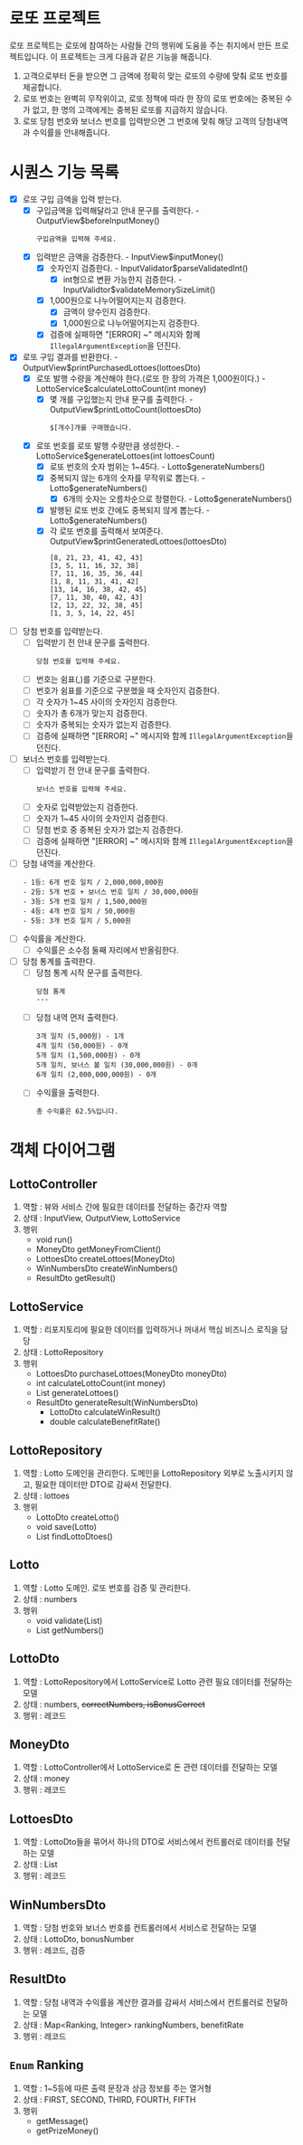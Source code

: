 # 로또 프로젝트
로또 프로젝트는 로또에 참여하는 사람들 간의 행위에 도움을 주는 취지에서 만든 프로젝트입니다.
이 프로젝트는 크게 다음과 같은 기능을 해줍니다.
1. 고객으로부터 돈을 받으면 그 금액에 정확히 맞는 로또의 수량에 맞춰 로또 번호를 제공합니다.
2. 로또 번호는 완벽히 무작위이고, 로또 정책에 따라 한 장의 로또 번호에는 중복된 수가 없고, 한 명의 고객에게는 중복된 로또를 지급하지 않습니다.
3. 로또 당첨 번호와 보너스 번호를 입력받으면 그 번호에 맞춰 해당 고객의 당첨내역과 수익률을 안내해줍니다.

# 시퀀스 기능 목록
- [x] 로또 구입 금액을 입력 받는다.
    - [x] 구입금액을 입력해달라고 안내 문구를 출력한다. - OutputView$beforeInputMoney()
      ```text
      구입금액을 입력해 주세요.
      ```
    - [x] 입력받은 금액을 검증한다. - InputView$inputMoney()
        - [x] 숫자인지 검증한다. - InputValidator$parseValidatedInt()
            - [x] int형으로 변환 가능한지 검증한다. - InputValidtor$validateMemorySizeLimit()
        - [x] 1,000원으로 나누어떨어지는지 검증한다.
            - [x] 금액이 양수인지 검증한다.
            - [x] 1,000원으로 나누어떨어지는지 검증한다.
        - [x] 검증에 실패하면 "[ERROR] ~" 메시지와 함께 `IllegalArgumentException`을 던진다.
- [x] 로또 구입 결과를 반환한다. - OutputView$printPurchasedLottoes(lottoesDto)
  - [x] 로또 발행 수량을 계산해야 한다.(로또 한 장의 가격은 1,000원이다.) - LottoService$calculateLottoCount(int money)
      - [x] 몇 개를 구입했는지 안내 문구를 출력한다. - OutputView$printLottoCount(lottoesDto)
        ```text
        $[개수]개를 구매했습니다.
        ```
  - [x] 로또 번호를 로또 발행 수량만큼 생성한다. - LottoService$generateLottoes(int lottoesCount)
      - [x] 로또 번호의 숫자 범위는 1~45다. - Lotto$generateNumbers()
      - [x] 중복되지 않는 6개의 숫자를 무작위로 뽑는다. - Lotto$generateNumbers()
          - [x] 6개의 숫자는 오름차순으로 정렬한다. - Lotto$generateNumbers()
      - [x] 발행된 로또 번호 간에도 중복되지 않게 뽑는다. - Lotto$generateNumbers()
      - [x] 각 로또 번호를 출력해서 보여준다. OutputView$printGeneratedLottoes(lottoesDto)
        ```text
        [8, 21, 23, 41, 42, 43]
        [3, 5, 11, 16, 32, 38]
        [7, 11, 16, 35, 36, 44]
        [1, 8, 11, 31, 41, 42]
        [13, 14, 16, 38, 42, 45]
        [7, 11, 30, 40, 42, 43]
        [2, 13, 22, 32, 38, 45]
        [1, 3, 5, 14, 22, 45]
        ```
- [ ] 당첨 번호를 입력받는다.
    - [ ] 입력받기 전 안내 문구를 출력한다.
      ```text
      당첨 번호를 입력해 주세요.
      ```
    - [ ] 번호는 쉼표(,)를 기준으로 구분한다.
    - [ ] 번호가 쉼표를 기준으로 구분했을 때 숫자인지 검증한다.
    - [ ] 각 숫자가 1~45 사이의 숫자인지 검증한다.
    - [ ] 숫자가 총 6개가 맞는지 검증한다.
    - [ ] 숫자가 중복되는 숫자가 없는지 검증한다.
    - [ ] 검증에 실패하면 "[ERROR] ~" 메시지와 함께 `IllegalArgumentException`을 던진다.
- [ ] 보너스 번호를 입력받는다.
    - [ ] 입력받기 전 안내 문구를 출력한다.
      ```text
      보너스 번호를 입력해 주세요.
      ```
    - [ ] 숫자로 입력받았는지 검증한다.
    - [ ] 숫자가 1~45 사이의 숫자인지 검증한다.
    - [ ] 당첨 번호 중 중복된 숫자가 없는지 검증한다.
    - [ ] 검증에 실패하면 "[ERROR] ~" 메시지와 함께 `IllegalArgumentException`을 던진다.
- [ ] 당첨 내역을 계산한다.
  ```text
  - 1등: 6개 번호 일치 / 2,000,000,000원
  - 2등: 5개 번호 + 보너스 번호 일치 / 30,000,000원
  - 3등: 5개 번호 일치 / 1,500,000원
  - 4등: 4개 번호 일치 / 50,000원
  - 5등: 3개 번호 일치 / 5,000원
  ```
- [ ] 수익률을 계산한다.
    - [ ] 수익률은 소수점 둘째 자리에서 반올림한다.
- [ ] 당첨 통계를 출력한다.
    - [ ] 당첨 통계 시작 문구를 출력한다.
      ```text
      당첨 통계
      ---
      ```
    - [ ] 당첨 내역 먼저 출력한다.
      ```text
      3개 일치 (5,000원) - 1개
      4개 일치 (50,000원) - 0개
      5개 일치 (1,500,000원) - 0개
      5개 일치, 보너스 볼 일치 (30,000,000원) - 0개
      6개 일치 (2,000,000,000원) - 0개
      ```
    - [ ] 수익률을 출력한다.
      ```text
      총 수익률은 62.5%입니다.
      ```

# 객체 다이어그램
## LottoController
1. 역할 : 뷰와 서비스 간에 필요한 데이터를 전달하는 중간자 역할
2. 상태 : InputView, OutputView, LottoService
3. 행위
    - void run()
    - MoneyDto getMoneyFromClient()
    - LottoesDto createLottoes(MoneyDto)
    - WinNumbersDto createWinNumbers()
    - ResultDto getResult()

## LottoService
1. 역할 : 리포지토리에 필요한 데이터를 입력하거나 꺼내서 핵심 비즈니스 로직을 담당
2. 상태 : LottoRepository
3. 행위
    - LottoesDto purchaseLottoes(MoneyDto moneyDto)
    - int calculateLottoCount(int money)
    - List<LottoDto> generateLottoes()
    - ResultDto generateResult(WinNumbersDto)
        - LottoDto calculateWinResult()
        - double calculateBenefitRate()

## LottoRepository
1. 역할 : Lotto 도메인을 관리한다. 도메인을 LottoRepository 외부로 노출시키지 않고, 필요한 데이터만 DTO로 감싸서 전달한다.
2. 상태 : lottoes
3. 행위
    - LottoDto createLotto()
    - void save(Lotto)
    - List<LottoDto> findLottoDtoes()

## Lotto
1. 역할 : Lotto 도메인. 로또 번호를 검증 및 관리한다.
2. 상태 : numbers
3. 행위
    - void validate(List<Integer>)
    - List<Integer> getNumbers()

## LottoDto
1. 역할 : LottoRepository에서 LottoService로 Lotto 관련 필요 데이터를 전달하는 모델
2. 상태 : numbers, ~~correctNumbers, isBonusCorrect~~
3. 행위 : 레코드

## MoneyDto
1. 역할 : LottoController에서 LottoService로 돈 관련 데이터를 전달하는 모델
2. 상태 : money
3. 행위 : 레코드

## LottoesDto
1. 역할 : LottoDto들을 묶어서 하나의 DTO로 서비스에서 컨트롤러로 데이터를 전달하는 모델
2. 상태 : List<LottoDto>
3. 행위 : 레코드

## WinNumbersDto
1. 역할 : 당첨 번호와 보너스 번호를 컨트롤러에서 서비스로 전달하는 모델
2. 상태 : LottoDto, bonusNumber
3. 행위 : 레코드, 검증

## ResultDto
1. 역할 : 당첨 내역과 수익률을 계산한 결과를 감싸서 서비스에서 컨트롤러로 전달하는 모델
2. 상태 : Map<Ranking, Integer> rankingNumbers, benefitRate
3. 행위 : 레코드

## `Enum` Ranking
1. 역할 : 1~5등에 따른 출력 문장과 상금 정보를 주는 열거형
2. 상태 : FIRST, SECOND, THIRD, FOURTH, FIFTH
3. 행위
    - getMessage()
    - getPrizeMoney()